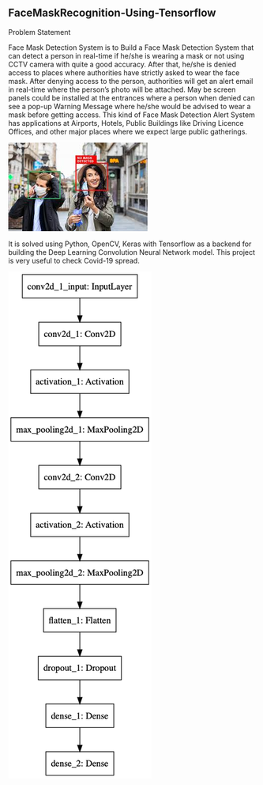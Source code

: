## FaceMaskRecognition-Using-Tensorflow

Problem Statement

Face Mask Detection System is to Build a Face Mask Detection System that can detect a person in real-time if he/she is wearing a mask or not using CCTV camera with quite a good accuracy. After that, he/she is denied access to places where authorities have strictly asked to wear the face mask. After denying access to the person, authorities will get an alert email in real-time where the person’s photo will be attached. May be screen panels could be installed at the entrances where a person when denied can see a pop-up Warning Message where he/she would be advised to wear a mask before getting access. This kind of Face Mask Detection Alert System has applications at Airports, Hotels, Public Buildings like Driving Licence Offices, and other major places where we expect large public gatherings. 


![Face Mask Detection Glimpse](FaceMaskDetectImg.jpeg)

It is solved using Python, OpenCV, Keras with Tensorflow as a backend for building the Deep Learning Convolution Neural Network model. 
This project is very useful to check Covid-19 spread.

![Face Mask Detection Architecture](FaceMaskDetectionArchitecture.png)
